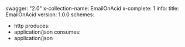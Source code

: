 swagger: "2.0"
x-collection-name: EmailOnAcid
x-complete: 1
info:
  title: EmailOnAcid
  version: 1.0.0
schemes:
- http
produces:
- application/json
consumes:
- application/json